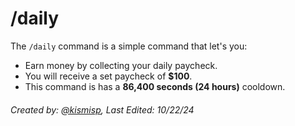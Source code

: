 # /daily

The `/daily` command is a simple command that let's you:
- Earn money by collecting your daily paycheck.
- You will receive a set paycheck of **$100**.
- This command is has a **86,400 seconds (24 hours)** cooldown.



###### Created by: [@kismisp](https://discordapp.com/users/1206865169846632450), Last Edited: 10/22/24

